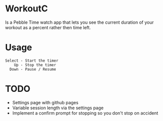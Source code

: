 # WorkoutC
Is a Pebble Time watch app that lets you see the current duration of your workout as a percent rather then time left.

# Usage
```
Select - Start the timer
    Up - Stop the timer
  Down - Pause / Resume
```

# TODO
* Settings page with github pages
* Variable session length via the settings page
* Implement a confirm prompt for stopping so you don't stop on accident